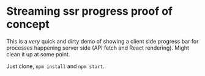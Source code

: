# Streaming ssr progress proof of concept

This is a *very* quick and dirty demo of showing a client side progress bar for processes happening server side (API fetch and React rendering). Might clean it up at some point.

Just clone, `npm install` and `npm start`.
